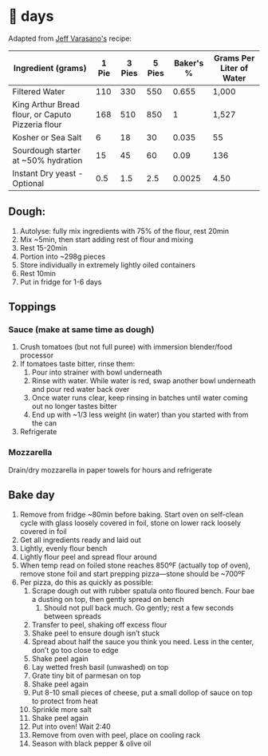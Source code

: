 # 🍕 days

Adapted from [Jeff Varasano's](http://www.varasanos.com/PizzaRecipe.htm) recipe:

| Ingredient (grams)                                | 1 Pie | 3 Pies | 5 Pies | Baker's % | Grams Per Liter of Water |
|---------------------------------------------------|-------|--------|--------|-----------|--------------------------|
| Filtered Water                                    | 110   | 330    | 550    | 0.655     | 1,000                    |
| King Arthur Bread flour, or Caputo Pizzeria flour | 168   | 510    | 850    | 1         | 1,527                    |
| Kosher or Sea Salt                                | 6     | 18     | 30     | 0.035     | 55                       |
| Sourdough starter at ~50% hydration               | 15    | 45     | 60     | 0.09      | 136                      |
| Instant Dry yeast - Optional                      | 0.5   | 1.5    | 2.5    | 0.0025    | 4.50                     |

## Dough:

1. Autolyse: fully mix ingredients with 75% of the flour, rest 20min
2. Mix ~5min, then start adding rest of flour and mixing
3. Rest 15-20min
4. Portion into ~298g pieces
5. Store individually in extremely lightly oiled containers
6. Rest 10min
7. Put in fridge for 1-6 days

## Toppings

### Sauce (make at same time as dough)

1. Crush tomatoes (but not full puree) with immersion blender/food processor
2. If tomatoes taste bitter, rinse them:
    1. Pour into strainer with bowl underneath
    2. Rinse with water. While water is red, swap another bowl underneath and pour red water back over
    3. Once water runs clear, keep rinsing in batches until water coming out no longer tastes bitter
    4. End up with ~1/3 less weight (in water) than you started with from the can
3. Refrigerate

### Mozzarella

Drain/dry mozzarella in paper towels for hours and refrigerate

## Bake day

1. Remove from fridge ~80min before baking. Start oven on self-clean cycle with glass loosely covered in foil, stone on lower rack loosely covered in foil
2. Get all ingredients ready and laid out
3. Lightly, evenly flour bench
4. Lightly flour peel and spread flour around
5. When temp read on foiled stone reaches 850ºF (actually top of oven), remove stone foil and start prepping pizza—stone should be ~700ºF
6. Per pizza, do this as quickly as possible:
    1. Scrape dough out with rubber spatula onto floured bench. Four bae a dusting on top, then gently spread on bench
        1. Should not pull back much. Go gently; rest a few seconds between spreads
    2. Transfer to peel, shaking off excess flour
    3. Shake peel to ensure dough isn’t stuck
    4. Spread about half the sauce you think you need. Less in the center, don’t go too close to edge
    5. Shake peel again
    6. Lay wetted fresh basil (unwashed) on top
    7. Grate tiny bit of parmesan on top
    8. Shake peel again
    9. Put 8-10 small pieces of cheese, put a small dollop of sauce on top to protect from heat
    10. Sprinkle more salt
    11. Shake peel again
    12. Put into oven! Wait 2:40
    13. Remove from oven with peel, place on cooling rack
    14. Season with black pepper & olive oil

